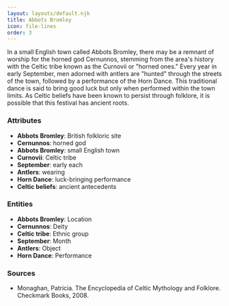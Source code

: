 ```yaml
---
layout: layouts/default.njk
title: Abbots Bromley
icon: file-lines
order: 3
---
```

In a small English town called Abbots Bromley, there may be a remnant of worship for the horned god Cernunnos, stemming from the area's history with the Celtic tribe known as the Curnovii or "horned ones." Every year in early September, men adorned with antlers are "hunted" through the streets of the town, followed by a performance of the Horn Dance. This traditional dance is said to bring good luck but only when performed within the town limits. As Celtic beliefs have been known to persist through folklore, it is possible that this festival has ancient roots.

### Attributes

- **Abbots Bromley**: British folkloric site
- **Cernunnos**: horned god
- **Abbots Bromley**: small English town
- **Curnovii**: Celtic tribe
- **September**: early each
- **Antlers**: wearing
- **Horn Dance**: luck-bringing performance
- **Celtic beliefs**: ancient antecedents

### Entities

- **Abbots Bromley**: Location
- **Cernunnos**: Deity
- **Celtic tribe**: Ethnic group
- **September**: Month
- **Antlers**: Object
- **Horn Dance**: Performance

### Sources

- Monaghan, Patricia. The Encyclopedia of Celtic Mythology and Folklore. Checkmark Books, 2008.

